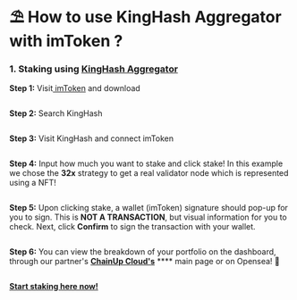 # ⛱ How to use KingHash Aggregator with imToken ?

### 1.  Staking using [KingHash Aggregator](https://www.kinghash.com/)

**Step 1:**  Visit[ imToken](https://token.im/download) and download

<figure><img src="../../.gitbook/assets/image (1).png" alt=""><figcaption></figcaption></figure>

**Step 2:**  Search KingHash

<figure><img src="../../.gitbook/assets/image (3).png" alt=""><figcaption></figcaption></figure>

**Step 3:** Visit KingHash and connect imToken

<figure><img src="../../.gitbook/assets/image (7).png" alt=""><figcaption></figcaption></figure>

**Step 4:** Input how much you want to stake and click stake! In this example we chose the **32x** strategy to get a real validator node which is represented using a NFT!

<figure><img src="../../.gitbook/assets/4ce2cc2ff9c9f62161166b9fc16a542.png" alt=""><figcaption></figcaption></figure>

**Step 5:** Upon clicking stake, a wallet (imToken) signature should pop-up for you to sign. This is **NOT A TRANSACTION**, but visual information for you to check. Next, click **Confirm** to sign the transaction with your wallet.

<figure><img src="../../.gitbook/assets/5dc83d3e99c523d3c716b2c0b157048.png" alt=""><figcaption></figcaption></figure>

**Step 6:** You can view the breakdown of your portfolio on the dashboard, through our partner's [**ChainUp Cloud's**](https://cloud.chainup.com/app/eth2.0) **** main page or on Opensea! :ship:

<figure><img src="../../.gitbook/assets/415add8b4ff33203135848cc68ebc63.png" alt=""><figcaption></figcaption></figure>

****[**Start staking here now!**](https://www.kinghash.com/)****
